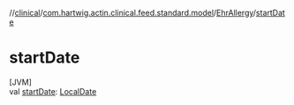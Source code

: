 //[clinical](../../../index.md)/[com.hartwig.actin.clinical.feed.standard.model](../index.md)/[EhrAllergy](index.md)/[startDate](start-date.md)

# startDate

[JVM]\
val [startDate](start-date.md): [LocalDate](https://docs.oracle.com/javase/8/docs/api/java/time/LocalDate.html)
